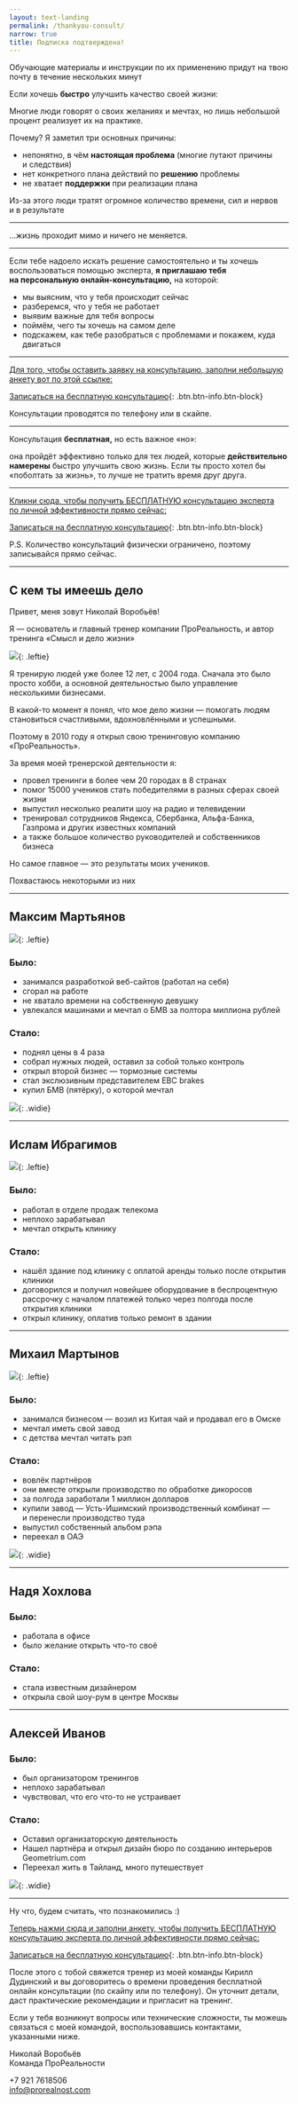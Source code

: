 ```yaml
---
layout: text-landing
permalink: /thankyou-consult/
narrow: true
title: Подписка подтверждена!
---
```


Обучающие материалы и&nbsp;инструкции по&nbsp;их&nbsp;применению придут на&nbsp;твою почту в&nbsp;течение нескольких минут

<p class="lead">Если хочешь <strong>быстро</strong> улучшить качество своей жизни:</p>

Многие люди говорят о&nbsp;своих желаниях и&nbsp;мечтах, но&nbsp;лишь небольшой процент реализует их&nbsp;на&nbsp;практике.

Почему? Я&nbsp;заметил три основных причины:

- непонятно, в&nbsp;чём **настоящая проблема** (многие путают причины и&nbsp;следствия)
- нет конкретного плана действий по&nbsp;**решению** проблемы
- не&nbsp;хватает **поддержки** при реализации плана

Из-за этого люди тратят огромное количество времени, сил и&nbsp;нервов и&nbsp;в&nbsp;результате

----

<p class="lead text-center">...жизнь проходит мимо и&nbsp;ничего не&nbsp;меняется.</p>

----

Если тебе надоело искать решение самостоятельно и&nbsp;ты&nbsp;хочешь воспользоваться помощью эксперта, **я&nbsp;приглашаю тебя на&nbsp;персональную онлайн-консультацию,** на&nbsp;которой:

- мы&nbsp;выясним, что у&nbsp;тебя происходит сейчас 
- разберемся, что у&nbsp;тебя не&nbsp;работает 
- выявим важные для тебя вопросы 
- поймём, чего ты&nbsp;хочешь на&nbsp;самом деле
- подскажем, как тебе разобраться с&nbsp;проблемами и&nbsp;покажем, куда двигаться

----

[Для того, чтобы оставить заявку на&nbsp;консультацию, заполни небольшую анкету вот по&nbsp;этой ссылке:](/subscriber-consult-form/)

[Записаться на бесплатную консультацию](/subscriber-consult-form/){: .btn.btn-info.btn-block}

Консультации проводятся по&nbsp;телефону или в&nbsp;скайпе.

----

<p class="lead">Консультация <strong>бесплатная,</strong> но&nbsp;есть важное &laquo;но&raquo;:</p>

она пройдёт эффективно только для тех людей, которые **действительно намерены** быстро улучшить свою жизнь. Если ты&nbsp;просто хотел&nbsp;бы &laquo;поболтать за&nbsp;жизнь&raquo;, то&nbsp;лучше не&nbsp;тратить время друг друга.

----

[Кликни сюда, чтобы получить БЕСПЛАТНУЮ консультацию эксперта по&nbsp;личной эффективности прямо сейчас:](/subscriber-consult-form/)

[Записаться на бесплатную консультацию](/subscriber-consult-form/){: .btn.btn-info.btn-block}

P.S. Количество консультаций физически ограничено, поэтому записывайся прямо сейчас.

----

## С&nbsp;кем ты&nbsp;имеешь дело

Привет, меня зовут Николай Воробьёв!

Я — основатель и главный тренер компании ПроРеальность, и автор тренинга «Смысл и дело жизни»

![](/images/nickvorobiov.jpg){: .leftie}

Я&nbsp;тренирую людей уже более 12&nbsp;лет, с&nbsp;2004&nbsp;года.
Сначала это было просто хобби, а&nbsp;основной деятельностью 
было управление несколькими бизнесами.

В&nbsp;какой-то момент я&nbsp;понял, что мое дело жизни &mdash;
помогать людям становиться счастливыми, 
вдохновлёнными и&nbsp;успешными.

Поэтому в&nbsp;2010 году я&nbsp;открыл свою 
тренинговую компанию &laquo;ПроРеальность&raquo;.

За&nbsp;время моей тренерской деятельности&nbsp;я:

- провел тренинги в&nbsp;более чем 20&nbsp;городах в&nbsp;8&nbsp;странах
- помог 15000 учеников стать победителями в&nbsp;разных сферах своей жизни
- выпустил несколько реалити шоу на&nbsp;радио и&nbsp;телевидении
- тренировал сотрудников Яндекса, Сбербанка, Альфа-Банка, Газпрома и&nbsp;других известных компаний
- а&nbsp;также большое количество руководителей и&nbsp;собственников бизнеса

Но&nbsp;самое главное&nbsp;&mdash; это результаты моих учеников.

Похвастаюсь некоторыми из&nbsp;них

----

## Максим Мартьянов

![](https://pp.vk.me/c315424/v315424535/add7/i2L6222LuQA.jpg){: .leftie}

### Было:

- занимался разработкой веб-сайтов (работал на&nbsp;себя)
- сгорал на&nbsp;работе
- не&nbsp;хватало времени на&nbsp;собственную девушку
- увлекался машинами и&nbsp;мечтал о&nbsp;БМВ за&nbsp;полтора миллиона рублей

### Стало:

- поднял цены в&nbsp;4&nbsp;раза
- собрал нужных людей, оставил за&nbsp;собой только контроль
- открыл второй бизнес&nbsp;&mdash; тормозные системы
- стал экслюзивным представителем EBC brakes
- купил БМВ (пятёрку), о&nbsp;которой мечтал

![](https://i.ytimg.com/vi/IRYDkl3P3Pw/maxresdefault.jpg){: .widie}

----

## Ислам Ибрагимов

![](http://cs628516.vk.me/v628516968/d2ae/Od_SqxLGzDE.jpg){: .leftie}

### Было:

- работал в&nbsp;отделе продаж телекома
- неплохо зарабатывал
- мечтал открыть клинику

### Стало:

- нашёл здание под клинику с&nbsp;оплатой аренды только после открытия клиники
- договорился и&nbsp;получил новейшее оборудование в&nbsp;беспроцентную рассрочку с&nbsp;началом платежей только через полгода после открытия клиники
- открыл клинику, оплатив только ремонт в&nbsp;здании

----

## Михаил Мартынов

![](https://pp.vk.me/c622920/v622920338/282ec/7wiTYfGua1M.jpg){: .leftie}

### Было:

- занимался бизнесом&nbsp;&mdash; возил из&nbsp;Китая чай и&nbsp;продавал его в&nbsp;Омске
- мечтал иметь свой завод
- с&nbsp;детства мечтал читать рэп

### Стало:

- вовлёк партнёров
- они вместе открыли производство по&nbsp;обработке дикоросов
- за&nbsp;полгода заработали 1&nbsp;миллион долларов
- купили завод&nbsp;&mdash; Усть-Ишимский производственный комбинат&nbsp;&mdash; и&nbsp;перенесли производство туда
- выпустил собственный альбом рэпа
- переехал в&nbsp;ОАЭ

![](https://pp.vk.me/c313723/v313723338/5336/6TqUbcOHMY8.jpg){: .widie}

----

## Надя Хохлова

### Было:

- работала в&nbsp;офисе
- было желание открыть что-то своё

### Стало:

- стала известным дизайнером
- открыла свой шоу-рум в&nbsp;центре Москвы

----

## Алексей Иванов

### Было:

- был организатором тренингов
- неплохо зарабатывал
- чувствовал, что его что-то не&nbsp;устраивает

### Стало:

- Оставил организаторскую деятельность
- Нашел партнёра и&nbsp;открыл дизайн бюро по&nbsp;созданию интерьеров Geometrium.com
- Переехал жить в&nbsp;Тайланд, много путешествует

![](https://pp.vk.me/c621326/v621326951/5b97/xgqED3F8tTA.jpg){: .widie}

----

Ну&nbsp;что, будем считать, что познакомились :)

[Теперь нажми сюда и&nbsp;заполни анкету, чтобы получить БЕСПЛАТНУЮ консультацию эксперта по&nbsp;личной эффективности прямо сейчас:](/subscriber-consult-form/)

[Записаться на бесплатную консультацию](/subscriber-consult-form/){: .btn.btn-info.btn-block}

После этого с&nbsp;тобой свяжется тренер из&nbsp;моей команды Кирилл Дудинский и&nbsp;вы&nbsp;договоритесь о&nbsp;времени проведения бесплатной онлайн консультации (по&nbsp;скайпу или по&nbsp;телефону). Он&nbsp;уточнит детали, даст практические рекомендации и&nbsp;пригласит на&nbsp;тренинг.

Если у&nbsp;тебя возникнут вопросы или технические сложности, ты&nbsp;можешь связаться с&nbsp;моей командой, воспользовавшись контактами, указанными ниже.

Николай Воробьёв  
Команда ПроРеальности

+7&nbsp;921 7618506  
info@prorealnost.com